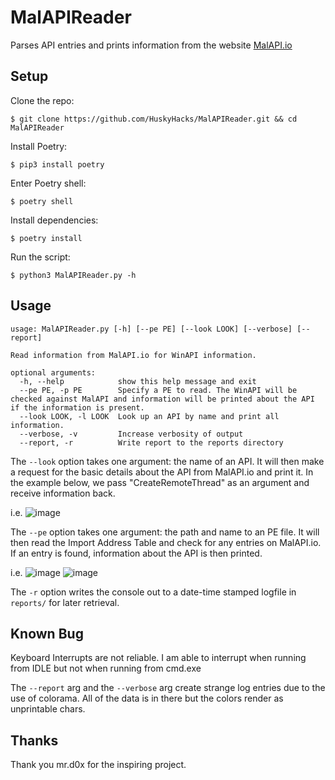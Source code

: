 # MalAPIReader
Parses API entries and prints information from the website [MalAPI.io](https://malapi.io/)

## Setup
Clone the repo:
```
$ git clone https://github.com/HuskyHacks/MalAPIReader.git && cd MalAPIReader
```
Install Poetry:
```
$ pip3 install poetry
```
Enter Poetry shell:
```
$ poetry shell
```
Install dependencies:
```
$ poetry install
```
Run the script:
```
$ python3 MalAPIReader.py -h
```
## Usage
``` 
usage: MalAPIReader.py [-h] [--pe PE] [--look LOOK] [--verbose] [--report]

Read information from MalAPI.io for WinAPI information.

optional arguments:
  -h, --help            show this help message and exit
  --pe PE, -p PE        Specify a PE to read. The WinAPI will be checked against MalAPI and information will be printed about the API if the information is present.
  --look LOOK, -l LOOK  Look up an API by name and print all information.
  --verbose, -v         Increase verbosity of output
  --report, -r          Write report to the reports directory
```
  
  The `--look` option takes one argument: the name of an API. It will then make a request for the basic details about the API from MalAPI.io and print it. In the example below, we pass "CreateRemoteThread" as an argument and receive information back.

i.e.
![image](https://user-images.githubusercontent.com/57866415/148666662-eb041406-cac1-4be5-a9e6-8c2d60ad48d3.png)


  The `--pe` option takes one argument: the path and name to an PE file. It will then read the Import Address Table and check for any entries on MalAPI.io. If an entry is found, information about the API is then printed.

i.e.
![image](https://user-images.githubusercontent.com/57866415/148666776-c9ff5d00-3c78-4360-a82a-a72986507e7e.png)
![image](https://user-images.githubusercontent.com/57866415/148666780-a0d254c5-49e0-4846-94ab-e585fd17ce09.png)


The `-r` option writes the console out to a date-time stamped logfile in `reports/` for later retrieval.

## Known Bug
Keyboard Interrupts are not reliable. I am able to interrupt when running from IDLE but not when running from cmd.exe

The `--report` arg and the `--verbose` arg create strange log entries due to the use of colorama. All of the data is in there but the colors render as unprintable chars.

## Thanks
Thank you mr.d0x for the inspiring project.

